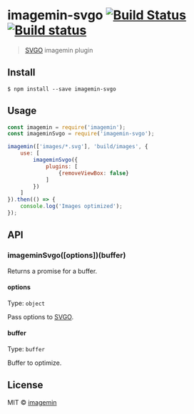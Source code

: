 # imagemin-svgo [![Build Status](https://travis-ci.org/imagemin/imagemin-svgo.svg?branch=master)](https://travis-ci.org/imagemin/imagemin-svgo) [![Build status](https://ci.appveyor.com/api/projects/status/esa7m3u8bcol1mtr/branch/master?svg=true)](https://ci.appveyor.com/project/ShinnosukeWatanabe/imagemin-svgo/branch/master)

> [SVGO](https://github.com/svg/svgo) imagemin plugin


## Install

```
$ npm install --save imagemin-svgo
```


## Usage

```js
const imagemin = require('imagemin');
const imageminSvgo = require('imagemin-svgo');

imagemin(['images/*.svg'], 'build/images', {
	use: [
		imageminSvgo({
			plugins: [
				{removeViewBox: false}
			]
		})
	]
}).then(() => {
	console.log('Images optimized');
});
```


## API

### imageminSvgo([options])(buffer)

Returns a promise for a buffer.

#### options

Type: `object`

Pass options to [SVGO](https://github.com/svg/svgo#what-it-can-do).

#### buffer

Type: `buffer`

Buffer to optimize.


## License

MIT © [imagemin](https://github.com/imagemin)
